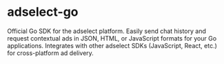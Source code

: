 # adselect-go
Official Go SDK for the adselect platform. Easily send chat history and request contextual ads in JSON, HTML, or JavaScript formats for your Go applications. Integrates with other adselect SDKs (JavaScript, React, etc.) for cross-platform ad delivery.

